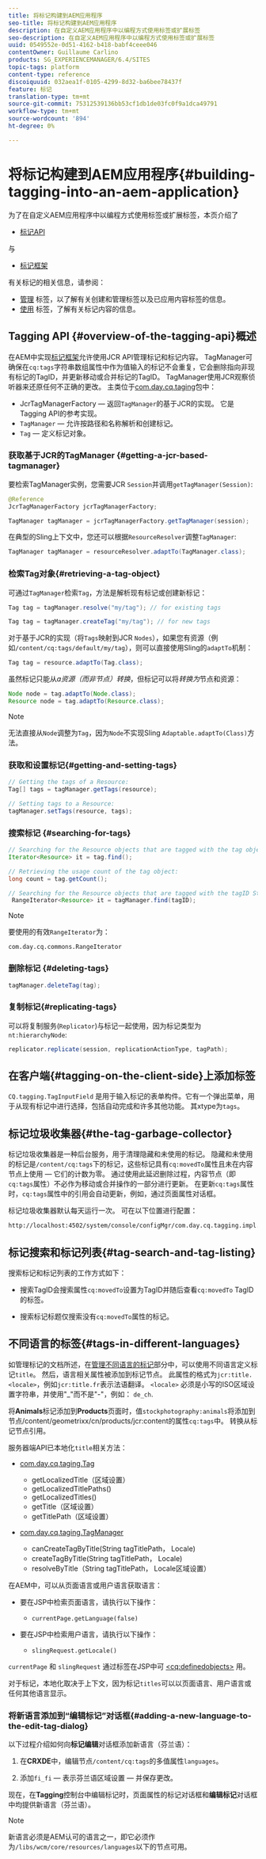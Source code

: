 ```yaml
---
title: 将标记构建到AEM应用程序
seo-title: 将标记构建到AEM应用程序
description: 在自定义AEM应用程序中以编程方式使用标签或扩展标签
seo-description: 在自定义AEM应用程序中以编程方式使用标签或扩展标签
uuid: 0549552e-0d51-4162-b418-babf4ceee046
contentOwner: Guillaume Carlino
products: SG_EXPERIENCEMANAGER/6.4/SITES
topic-tags: platform
content-type: reference
discoiquuid: 032aea1f-0105-4299-8d32-ba6bee78437f
feature: 标记
translation-type: tm+mt
source-git-commit: 75312539136bb53cf1db1de03fc0f9a1dca49791
workflow-type: tm+mt
source-wordcount: '894'
ht-degree: 0%

---
```



# 将标记构建到AEM应用程序{#building-tagging-into-an-aem-application}

为了在自定义AEM应用程序中以编程方式使用标签或扩展标签，本页介绍了

* [标记API](https://helpx.adobe.com/experience-manager/6-4/sites/developing/using/reference-materials/javadoc/com/day/cq/tagging/package-summary.html)

与

* [标记框架](/help/sites-developing/framework.md)

有关标记的相关信息，请参阅：

* [管理](/help/sites-administering/tags.md) 标签，以了解有关创建和管理标签以及已应用内容标签的信息。
* [使用](/help/sites-authoring/tags.md) 标签，了解有关标记内容的信息。

## Tagging API {#overview-of-the-tagging-api}概述

在AEM中实现[标记框架](/help/sites-developing/framework.md)允许使用JCR API管理标记和标记内容。 TagManager可确保在`cq:tags`字符串数组属性中作为值输入的标记不会重复，它会删除指向非现有标记的TagID，并更新移动或合并标记的TagID。 TagManager使用JCR观察侦听器来还原任何不正确的更改。 主类位于[com.day.cq.taging](https://helpx.adobe.com/experience-manager/6-4/sites/developing/using/reference-materials/javadoc/index.html?com/day/cq/tagging/package-summary.html)包中：

* JcrTagManagerFactory — 返回`TagManager`的基于JCR的实现。 它是Tagging API的参考实现。
* `TagManager`  — 允许按路径和名称解析和创建标记。
* `Tag`  — 定义标记对象。

### 获取基于JCR的TagManager {#getting-a-jcr-based-tagmanager}

要检索TagManager实例，您需要JCR `Session`并调用`getTagManager(Session)`:

```java
@Reference
JcrTagManagerFactory jcrTagManagerFactory;

TagManager tagManager = jcrTagManagerFactory.getTagManager(session);
```

在典型的Sling上下文中，您还可以根据`ResourceResolver`调整`TagManager`:

```java
TagManager tagManager = resourceResolver.adaptTo(TagManager.class);
```

### 检索Tag对象{#retrieving-a-tag-object}

可通过`TagManager`检索`Tag`，方法是解析现有标记或创建新标记：

```java
Tag tag = tagManager.resolve("my/tag"); // for existing tags

Tag tag = tagManager.createTag("my/tag"); // for new tags
```

对于基于JCR的实现（将`Tags`映射到JCR `Nodes`），如果您有资源（例如`/content/cq:tags/default/my/tag`），则可以直接使用Sling的`adaptTo`机制：

```java
Tag tag = resource.adaptTo(Tag.class);
```

虽然标记只能从*a资源（而非节点）转换*，但标记可以将*转换为*节点和资源：

```java
Node node = tag.adaptTo(Node.class);
Resource node = tag.adaptTo(Resource.class);
```

>[!NOTE]
>
>无法直接从`Node`调整为`Tag`，因为`Node`不实现Sling `Adaptable.adaptTo(Class)`方法。

### 获取和设置标记{#getting-and-setting-tags}

```java
// Getting the tags of a Resource:
Tag[] tags = tagManager.getTags(resource); 

// Setting tags to a Resource:
tagManager.setTags(resource, tags);
```

### 搜索标记 {#searching-for-tags}

```java
// Searching for the Resource objects that are tagged with the tag object:
Iterator<Resource> it = tag.find();

// Retrieving the usage count of the tag object:
long count = tag.getCount();

// Searching for the Resource objects that are tagged with the tagID String:
 RangeIterator<Resource> it = tagManager.find(tagID);
```

>[!NOTE]
>
>要使用的有效`RangeIterator`为：
>
>`com.day.cq.commons.RangeIterator`

### 删除标记 {#deleting-tags}

```java
tagManager.deleteTag(tag);
```

### 复制标记{#replicating-tags}

可以将复制服务(`Replicator`)与标记一起使用，因为标记类型为`nt:hierarchyNode`:

```java
replicator.replicate(session, replicationActionType, tagPath);
```

## 在客户端{#tagging-on-the-client-side}上添加标签

`CQ.tagging.TagInputField` 是用于输入标记的表单构件。它有一个弹出菜单，用于从现有标记中进行选择，包括自动完成和许多其他功能。 其xtype为`tags`。

## 标记垃圾收集器{#the-tag-garbage-collector}

标记垃圾收集器是一种后台服务，用于清理隐藏和未使用的标记。 隐藏和未使用的标记是`/content/cq:tags`下的标记，这些标记具有`cq:movedTo`属性且未在内容节点上使用 — 它们的计数为零。 通过使用此延迟删除过程，内容节点（即`cq:tags`属性）不必作为移动或合并操作的一部分进行更新。 在更新`cq:tags`属性时，`cq:tags`属性中的引用会自动更新，例如，通过页面属性对话框。

标记垃圾收集器默认每天运行一次。 可在以下位置进行配置：

```xml
http://localhost:4502/system/console/configMgr/com.day.cq.tagging.impl.TagGarbageCollector
```

## 标记搜索和标记列表{#tag-search-and-tag-listing}

搜索标记和标记列表的工作方式如下：

* 搜索TagID会搜索属性`cq:movedTo`设置为TagID并随后查看`cq:movedTo` TagID的标签。

* 搜索标记标题仅搜索没有`cq:movedTo`属性的标记。

## 不同语言的标签{#tags-in-different-languages}

如管理标记的文档所述，在[管理不同语言的标记](/help/sites-administering/tags.md#managing-tags-in-different-languages)部分中，可以使用不同语言定义标记`title`。 然后，语言相关属性被添加到标记节点。 此属性的格式为`jcr:title.<locale>`，例如`jcr:title.fr`表示法语翻译。 `<locale>` 必须是小写的ISO区域设置字符串，并使用&quot;_&quot;而不是&quot;-&quot;，例如： `de_ch`.

将&#x200B;**Animals**&#x200B;标记添加到&#x200B;**Products**&#x200B;页面时，值`stockphotography:animals`将添加到节点/content/geometrixx/cn/products/jcr:content的属性`cq:tags`中。 转换从标记节点引用。

服务器端API已本地化`title`相关方法：

* [com.day.cq.taging.Tag](https://helpx.adobe.com/experience-manager/6-4/sites/developing/using/reference-materials/javadoc/index.html?com/day/cq/tagging/Tag.html)

   * getLocalizedTitle（区域设置）
   * getLocalizedTitlePaths()
   * getLocalizedTitles()
   * getTitle（区域设置）
   * getTitlePath（区域设置）

* [com.day.cq.taging.TagManager](https://helpx.adobe.com/experience-manager/6-4/sites/developing/using/reference-materials/javadoc/index.html?com/day/cq/tagging/TagManager.html)

   * canCreateTagByTitle(String tagTitlePath， Locale)
   * createTagByTitle(String tagTitlePath， Locale)
   * resolveByTitle（String tagTitlePath， Locale区域设置）

在AEM中，可以从页面语言或用户语言获取语言：

* 要在JSP中检索页面语言，请执行以下操作：

   * `currentPage.getLanguage(false)`

* 要在JSP中检索用户语言，请执行以下操作：

   * `slingRequest.getLocale()`

`currentPage` 和 `slingRequest` 通过标签在JSP中可 [&lt;cq:definedobjects>](/help/sites-developing/taglib.md) 用。

对于标记，本地化取决于上下文，因为标记`titles`可以以页面语言、用户语言或任何其他语言显示。

### 将新语言添加到“编辑标记”对话框{#adding-a-new-language-to-the-edit-tag-dialog}

以下过程介绍如何向&#x200B;**标记编辑**&#x200B;对话框添加新语言（芬兰语）：

1. 在&#x200B;**CRXDE**&#x200B;中，编辑节点`/content/cq:tags`的多值属性`languages`。

1. 添加`fi_fi` — 表示芬兰语区域设置 — 并保存更改。

现在，在&#x200B;**Tagging**&#x200B;控制台中编辑标记时，页面属性的标记对话框和&#x200B;**编辑标记**&#x200B;对话框中均提供新语言（芬兰语）。

>[!NOTE]
>
>新语言必须是AEM认可的语言之一，即它必须作为`/libs/wcm/core/resources/languages`以下的节点可用。

